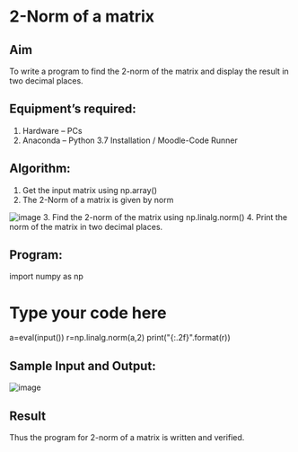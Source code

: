 # 2-Norm of a matrix
## Aim
To write a program to find the 2-norm of the matrix and display the result in two decimal places.
## Equipment’s required:
1.	Hardware – PCs
2.	Anaconda – Python 3.7 Installation / Moodle-Code Runner
## Algorithm:
1. Get the input matrix using np.array()
2. The 2-Norm of a matrix is given by 
norm

![image](https://user-images.githubusercontent.com/94828604/155049705-0d5d50eb-0139-415b-b580-3770cd38facc.png)
3. Find the 2-norm of the matrix using np.linalg.norm()
4. Print the norm of the matrix in two decimal places.
## Program:
import numpy as np

# Type your code here
a=eval(input())
r=np.linalg.norm(a,2)
print("{:.2f}".format(r))

## Sample Input and Output:
![image](https://user-images.githubusercontent.com/94828604/155049925-1c52ad99-bdff-432b-85eb-b2d5341f9cb6.png)


## Result
Thus the program for 2-norm of a matrix is written and verified.

